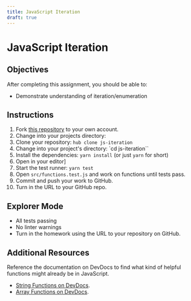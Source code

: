 ```yaml
---
title: JavaScript Iteration
draft: true
---
```


# JavaScript Iteration

## Objectives

After completing this assignment, you should be able to:

* Demonstrate understanding of iteration/enumeration

## Instructions

1. Fork [this repository](https://github.com/suncoast-devs/js-iteration) to your own account.
2. Change into your projects directory:
3. Clone your repository: `hub clone js-iteration`
4. Change into your project's directory: `cd js-iteration``
5. Install the dependencies: `yarn install` (or just `yarn` for short)
6. Open in your editor]
7. Start the test runner: `yarn test`
7. Open `src/functions.test.js` and work on functions until tests pass.
8. Commit and push your work to GitHub.
9. Turn in the URL to your GitHub repo.

## Explorer Mode

- All tests passing
- No linter warnings
- Turn in the homework using the URL to your repository on GitHub.

## Additional Resources

Reference the documentation on DevDocs to find what kind of helpful functions might already be in JavaScript.

- [String Functions on DevDocs](https://devdocs.io/javascript/global_objects/string).
- [Array Functions on DevDocs](http://devdocs.io/javascript/global_objects/array).
